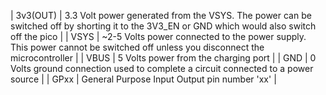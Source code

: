 | 3v3(OUT) | 3.3 Volt power generated from the VSYS. The power can be switched off by shorting it to the 3V3_EN or GND which would also switch off the pico |
| VSYS | ~2-5 Volts power connected to the power supply. This power cannot be switched off unless you disconnect the microcontroller |
| VBUS | 5 Volts power from the charging port | 
| GND | 0 Volts ground connection used to complete a circuit connected to a power source |
| GPxx | General Purpose Input Output pin number 'xx' |